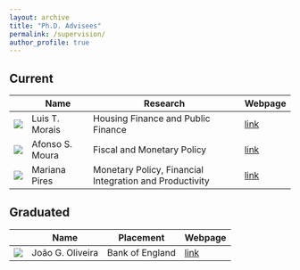 ```yaml
---
layout: archive
title: "Ph.D. Advisees"
permalink: /supervision/
author_profile: true
---
```


## Current

|                                                               | Name             | Research                                                | Webpage                                                                                          |
|---------------------------------------------------------------|------------------|---------------------------------------------------------|--------------------------------------------------------------------------------------------------|
| ![](https://luistelesm.github.io/assets/images/ltm-photo.jpg) | Luis T. Morais   | Housing Finance and Public Finance                      | [link](https://luistelesm.github.io/)                                                            |
| ![](https://www.novasbe.unl.pt/Portals/0/Faculty/30585.jpg)   | Afonso S. Moura  | Fiscal and Monetary Policy                              | [link](https://www.novasbe.unl.pt/en/faculty-research/faculty/faculty-detail/id/1245/afonso-s-moura) |
| ![](https://www.novasbe.unl.pt/Portals/0/Faculty/25913.jpg)                                                         | Mariana Pires    | Monetary Policy, Financial Integration and Productivity | [link](https://www.novasbe.unl.pt/en/programs/phds/phd-in-economics-finance/phd-students/current-phd-students/id/1196/mariana-pires)                                                                                         |


## Graduated

|                                                                                                                                                                                  | Name | Placement       | Webpage                                |
|:--------------------------------------------------------------------------------------------------------------------------------------------------------------------------------:|-----|-----------------|----------------------------------------|
| ![](https://static.wixstatic.com/media/625041_8e3352426f824e28939a2c16332c44d2~mv2.png/v1/fill/w_604,h_1000,al_c,q_90,enc_auto/625041_8e3352426f824e28939a2c16332c44d2~mv2.png)  | João G. Oliveira | Bank of England | [link](https://www.joaogoliveira.com/) |

